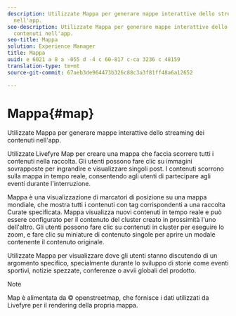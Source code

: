 ```yaml
---
description: Utilizzate Mappa per generare mappe interattive dello streaming dei contenuti
  nell'app.
seo-description: Utilizzate Mappa per generare mappe interattive dello streaming dei
  contenuti nell'app.
seo-title: Mappa
solution: Experience Manager
title: Mappa
uuid: e 6021 a 8 a -055 d -4 c 60-817 c-ca 3236 c 48159
translation-type: tm+mt
source-git-commit: 67aeb3de964473b326c88c3a3f81ff48a6a12652

---
```



# Mappa{#map}

Utilizzate Mappa per generare mappe interattive dello streaming dei contenuti nell'app.

Utilizzate Livefyre Map per creare una mappa che faccia scorrere tutti i contenuti nella raccolta. Gli utenti possono fare clic su immagini sovrapposte per ingrandire e visualizzare singoli post. I contenuti scorrono sulla mappa in tempo reale, consentendo agli utenti di partecipare agli eventi durante l'interruzione.

Mappa è una visualizzazione di marcatori di posizione su una mappa mondiale, che mostra tutti i contenuti con tag corrispondenti a una raccolta Curate specificata. Mappa visualizza nuovi contenuti in tempo reale e può essere configurato per il contenuto del cluster creato in prossimità l'uno dell'altro. Gli utenti possono fare clic su contenuti in cluster per eseguire lo zoom, e fare clic su miniature di contenuto singole per aprire un modale contenente il contenuto originale.

Utilizzate Mappa per visualizzare dove gli utenti stanno discutendo di un argomento specifico, specialmente durante lo sviluppo di storie come eventi sportivi, notizie spezzate, conferenze o avvii globali del prodotto.

>[!NOTE]
>
>Map è alimentata da © openstreetmap, che fornisce i dati utilizzati da Livefyre per il rendering della propria mappa.

